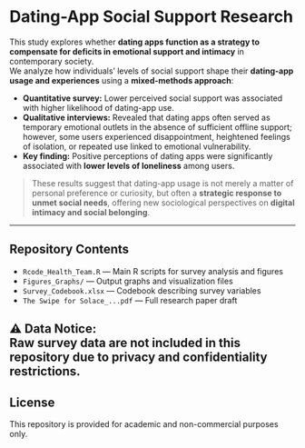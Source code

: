 # Dating-App Social Support Research

This study explores whether **dating apps function as a strategy to compensate for deficits in emotional support and intimacy** in contemporary society.  
We analyze how individuals’ levels of social support shape their **dating-app usage and experiences** using a **mixed-methods approach**:

- **Quantitative survey:** Lower perceived social support was associated with higher likelihood of dating-app use.
- **Qualitative interviews:** Revealed that dating apps often served as temporary emotional outlets in the absence of sufficient offline support; however, some users experienced disappointment, heightened feelings of isolation, or repeated use linked to emotional vulnerability.
- **Key finding:** Positive perceptions of dating apps were significantly associated with **lower levels of loneliness** among users.

> These results suggest that dating-app usage is not merely a matter of personal preference or curiosity, but often a **strategic response to unmet social needs**, offering new sociological perspectives on **digital intimacy and social belonging**.

---

## Repository Contents
- `Rcode_Health_Team.R` — Main R scripts for survey analysis and figures  
- `Figures_Graphs/` — Output graphs and visualization files  
- `Survey_Codebook.xlsx` — Codebook describing survey variables  
- `The Swipe for Solace_...pdf` — Full research paper draft  

⚠️ **Data Notice:**  
Raw survey data are **not included** in this repository due to privacy and confidentiality restrictions.
---

## License
This repository is provided for academic and non-commercial purposes only.
